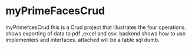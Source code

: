 # myPrimeFacesCrud
myPrimefcesCrud this is a Crud project that illustrates the four operations. shows exporting of data to pdf ,excel and csv. backend shows how to use implementers and interfaces. attached will be a table sql dumb.
